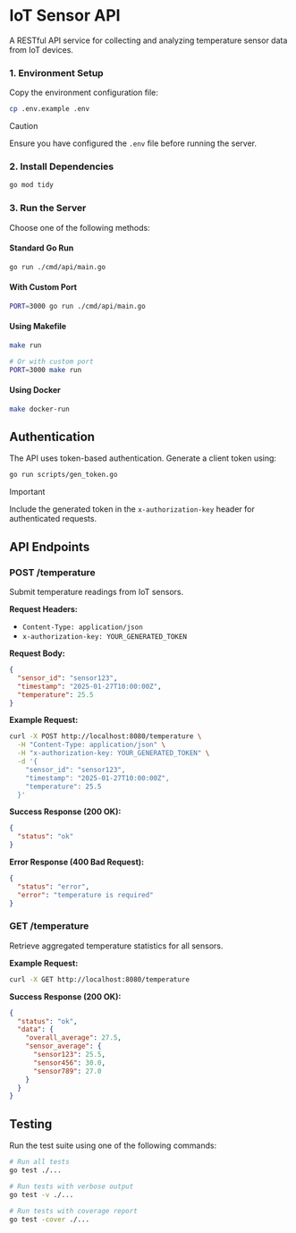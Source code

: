 # IoT Sensor API

A RESTful API service for collecting and analyzing temperature sensor data from IoT devices.

### 1. Environment Setup

Copy the environment configuration file:

```sh
cp .env.example .env
```

> [!CAUTION]  
>  Ensure you have configured the `.env` file before running the server.

### 2. Install Dependencies

```sh
go mod tidy
```

### 3. Run the Server

Choose one of the following methods:

#### Standard Go Run

```sh
go run ./cmd/api/main.go
```

#### With Custom Port

```sh
PORT=3000 go run ./cmd/api/main.go
```

#### Using Makefile

```sh
make run

# Or with custom port
PORT=3000 make run
```

#### Using Docker

```sh
make docker-run
```

## Authentication

The API uses token-based authentication. Generate a client token using:

```sh
go run scripts/gen_token.go
```

> [!IMPORTANT]
> Include the generated token in the `x-authorization-key` header for authenticated requests.

## API Endpoints

### POST /temperature

Submit temperature readings from IoT sensors.

**Request Headers:**

- `Content-Type: application/json`
- `x-authorization-key: YOUR_GENERATED_TOKEN`

**Request Body:**

```json
{
  "sensor_id": "sensor123",
  "timestamp": "2025-01-27T10:00:00Z",
  "temperature": 25.5
}
```

**Example Request:**

```sh
curl -X POST http://localhost:8080/temperature \
  -H "Content-Type: application/json" \
  -H "x-authorization-key: YOUR_GENERATED_TOKEN" \
  -d '{
    "sensor_id": "sensor123",
    "timestamp": "2025-01-27T10:00:00Z",
    "temperature": 25.5
  }'
```

**Success Response (200 OK):**

```json
{
  "status": "ok"
}
```

**Error Response (400 Bad Request):**

```json
{
  "status": "error",
  "error": "temperature is required"
}
```

### GET /temperature

Retrieve aggregated temperature statistics for all sensors.

**Example Request:**

```sh
curl -X GET http://localhost:8080/temperature
```

**Success Response (200 OK):**

```json
{
  "status": "ok",
  "data": {
    "overall_average": 27.5,
    "sensor_average": {
      "sensor123": 25.5,
      "sensor456": 30.0,
      "sensor789": 27.0
    }
  }
}
```

## Testing

Run the test suite using one of the following commands:

```sh
# Run all tests
go test ./...

# Run tests with verbose output
go test -v ./...

# Run tests with coverage report
go test -cover ./...
```
